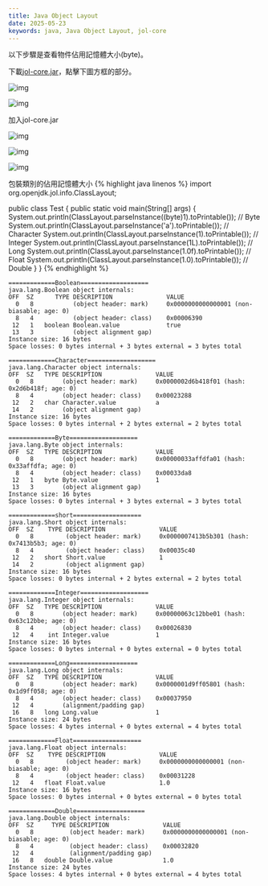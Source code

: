 ```yaml
---
title: Java Object Layout
date: 2025-05-23
keywords: java, Java Object Layout, jol-core
---
```

以下步驟是查看物件佔用記憶體大小(byte)。

下載[jol-core.jar](https://mvnrepository.com/artifact/org.openjdk.jol/jol-core/0.17)，點擊下圖方框的部分。

![img]({{site.imgurl}}/java/jol-core.png)

![img]({{site.imgurl}}/java/sdk1.png)

加入jol-core.jar

![img]({{site.imgurl}}/java/module_add1.png)

![img]({{site.imgurl}}/java/module_add2.png)

![img]({{site.imgurl}}/java/module_add3.png)

包裝類別的佔用記憶體大小
{% highlight java linenos %}
import org.openjdk.jol.info.ClassLayout;

public class Test {
  public static void main(String[] args) {
    System.out.println(ClassLayout.parseInstance((byte)1).toPrintable());      // Byte
    System.out.println(ClassLayout.parseInstance('a').toPrintable());         // Character
    System.out.println(ClassLayout.parseInstance(1).toPrintable());           // Integer
    System.out.println(ClassLayout.parseInstance(1L).toPrintable());          // Long
    System.out.println(ClassLayout.parseInstance(1.0f).toPrintable());       // Float
    System.out.println(ClassLayout.parseInstance(1.0).toPrintable());        // Double
  }
}
{% endhighlight %}
```
=============Boolean===================
java.lang.Boolean object internals:
OFF  SZ      TYPE DESCRIPTION               VALUE
  0   8           (object header: mark)     0x0000000000000001 (non-biasable; age: 0)
  8   4           (object header: class)    0x00006390
 12   1   boolean Boolean.value             true
 13   3           (object alignment gap)    
Instance size: 16 bytes
Space losses: 0 bytes internal + 3 bytes external = 3 bytes total

=============Character===================
java.lang.Character object internals:
OFF  SZ   TYPE DESCRIPTION               VALUE
  0   8        (object header: mark)     0x0000002d6b418f01 (hash: 0x2d6b418f; age: 0)
  8   4        (object header: class)    0x00023288
 12   2   char Character.value           a
 14   2        (object alignment gap)    
Instance size: 16 bytes
Space losses: 0 bytes internal + 2 bytes external = 2 bytes total

=============Byte===================
java.lang.Byte object internals:
OFF  SZ   TYPE DESCRIPTION               VALUE
  0   8        (object header: mark)     0x00000033affdfa01 (hash: 0x33affdfa; age: 0)
  8   4        (object header: class)    0x00033da8
 12   1   byte Byte.value                1
 13   3        (object alignment gap)    
Instance size: 16 bytes
Space losses: 0 bytes internal + 3 bytes external = 3 bytes total

=============short===================
java.lang.Short object internals:
OFF  SZ    TYPE DESCRIPTION               VALUE
  0   8         (object header: mark)     0x0000007413b5b301 (hash: 0x7413b5b3; age: 0)
  8   4         (object header: class)    0x00035c40
 12   2   short Short.value               1
 14   2         (object alignment gap)    
Instance size: 16 bytes
Space losses: 0 bytes internal + 2 bytes external = 2 bytes total

=============Integer===================
java.lang.Integer object internals:
OFF  SZ   TYPE DESCRIPTION               VALUE
  0   8        (object header: mark)     0x00000063c12bbe01 (hash: 0x63c12bbe; age: 0)
  8   4        (object header: class)    0x00026830
 12   4    int Integer.value             1
Instance size: 16 bytes
Space losses: 0 bytes internal + 0 bytes external = 0 bytes total

=============Long===================
java.lang.Long object internals:
OFF  SZ   TYPE DESCRIPTION               VALUE
  0   8        (object header: mark)     0x0000001d9ff05801 (hash: 0x1d9ff058; age: 0)
  8   4        (object header: class)    0x00037950
 12   4        (alignment/padding gap)   
 16   8   long Long.value                1
Instance size: 24 bytes
Space losses: 4 bytes internal + 0 bytes external = 4 bytes total

=============Float===================
java.lang.Float object internals:
OFF  SZ    TYPE DESCRIPTION               VALUE
  0   8         (object header: mark)     0x0000000000000001 (non-biasable; age: 0)
  8   4         (object header: class)    0x00031228
 12   4   float Float.value               1.0
Instance size: 16 bytes
Space losses: 0 bytes internal + 0 bytes external = 0 bytes total

=============Double===================
java.lang.Double object internals:
OFF  SZ     TYPE DESCRIPTION               VALUE
  0   8          (object header: mark)     0x0000000000000001 (non-biasable; age: 0)
  8   4          (object header: class)    0x00032820
 12   4          (alignment/padding gap)   
 16   8   double Double.value              1.0
Instance size: 24 bytes
Space losses: 4 bytes internal + 0 bytes external = 4 bytes total

```